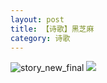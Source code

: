 ```yaml
---
layout: post
title: 【诗歌】黑芝麻
category: 诗歌
---
```

![story_new_final](http://rzda7rj3c.hd-bkt.clouddn.com/img/story_new_final_0322.png)
![](http://rzdb2xp2h.hd-bkt.clouddn.com/img/moment-220504-2.jpg)


